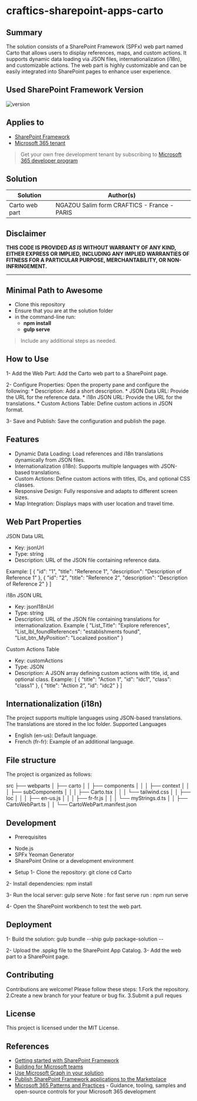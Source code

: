 # craftics-sharepoint-apps-carto

## Summary

The solution consists of a SharePoint Framework (SPFx) web part named Carto that allows users to display references, maps, and custom actions. It supports dynamic data loading via JSON files, internationalization (i18n), and customizable actions. The web part is highly customizable and can be easily integrated into SharePoint pages to enhance user experience.



## Used SharePoint Framework Version

![version](https://img.shields.io/badge/version-1.20.0-green.svg)

## Applies to

- [SharePoint Framework](https://aka.ms/spfx)
- [Microsoft 365 tenant](https://docs.microsoft.com/en-us/sharepoint/dev/spfx/set-up-your-developer-tenant)

> Get your own free development tenant by subscribing to [Microsoft 365 developer program](http://aka.ms/o365devprogram)

## Solution

| Solution       | Author(s)                                          |
| -------------- | -------------------------------------------------- |
| Carto web part | NGAZOU Salim form CRAFTICS - France - PARIS        |




## Disclaimer

**THIS CODE IS PROVIDED _AS IS_ WITHOUT WARRANTY OF ANY KIND, EITHER EXPRESS OR IMPLIED, INCLUDING ANY IMPLIED WARRANTIES OF FITNESS FOR A PARTICULAR PURPOSE, MERCHANTABILITY, OR NON-INFRINGEMENT.**

---

## Minimal Path to Awesome

- Clone this repository
- Ensure that you are at the solution folder
- in the command-line run:
  - **npm install**
  - **gulp serve**

> Include any additional steps as needed.


## How to Use
1- Add the Web Part:
Add the Carto web part to a SharePoint page.

2- Configure Properties:
Open the property pane and configure the following:
    * Description: Add a short description.
    * JSON Data URL: Provide the URL for the reference data.
    * i18n JSON URL: Provide the URL for the translations.
    * Custom Actions Table: Define custom actions in JSON format.

3- Save and Publish:
Save the configuration and publish the page.

## Features

- Dynamic Data Loading: Load references and i18n translations dynamically from JSON files.
- Internationalization (i18n): Supports multiple languages with JSON-based translations.
- Custom Actions: Define custom actions with titles, IDs, and optional CSS classes.
- Responsive Design: Fully responsive and adapts to different screen sizes.
- Map Integration: Displays maps with user location and travel time.



## Web Part Properties
JSON Data URL
* Key: jsonUrl
* Type: string
* Description: URL of the JSON file containing reference data.

Example:
[
  {
    "id": "1",
    "title": "Reference 1",
    "description": "Description of Reference 1"
  },
  {
    "id": "2",
    "title": "Reference 2",
    "description": "Description of Reference 2"
  }
]

i18n JSON URL
* Key: jsonI18nUrl
* Type: string
* Description: URL of the JSON file containing translations for internationalization.
Example
{
  "List_Title": "Explore references",
  "List_lbl_foundReferences": "establishments found",
  "List_btn_MyPosition": "Localized position"
}

Custom Actions Table
* Key: customActions
* Type: JSON
* Description: A JSON array defining custom actions with title, id, and optional class.
Example:
[
  { "title": "Action 1", "id": "idc1", "class": "class1" },
  { "title": "Action 2", "id": "idc2" }
]

## Internationalization (i18n)
The project supports multiple languages using JSON-based translations. The translations are stored in the loc folder.
Supported Languages
- English (en-us): Default language.
- French (fr-fr): Example of an additional language.

## File structure 
The project is organized as follows:

src
├── webparts
│   ├── carto
│   │   ├── components
│   │   │   ├── context
│   │   │   ├── subComponents
│   │   │   ├── Carto.tsx
│   │   │   └── tailwind.css
│   │   ├── loc
│   │   │   ├── en-us.js
│   │   │   ├── fr-fr.js
│   │   │   └── myStrings.d.ts
│   │   ├── CartoWebPart.ts
│   │   └── CartoWebPart.manifest.json

## Development
- Prerequisites
* Node.js
* SPFx Yeoman Generator
* SharePoint Online or a development environment

- Setup
1- Clone the repository:
git clone <repository-url>
cd Carto

2- Install dependencies:
npm install

3- Run the local server:
gulp serve
Note : for fast serve run : npm run serve

4- Open the SharePoint workbench to test the web part.


## Deployment
1- Build the solution:
gulp bundle --ship
gulp package-solution --

2- Upload the .sppkg file to the SharePoint App Catalog.
3- Add the web part to a SharePoint page.


## Contributing
Contributions are welcome! Please follow these steps:
1.Fork the repository.
2.Create a new branch for your feature or bug fix.
3.Submit a pull reques

## License
This project is licensed under the MIT License.

## References

- [Getting started with SharePoint Framework](https://docs.microsoft.com/en-us/sharepoint/dev/spfx/set-up-your-developer-tenant)
- [Building for Microsoft teams](https://docs.microsoft.com/en-us/sharepoint/dev/spfx/build-for-teams-overview)
- [Use Microsoft Graph in your solution](https://docs.microsoft.com/en-us/sharepoint/dev/spfx/web-parts/get-started/using-microsoft-graph-apis)
- [Publish SharePoint Framework applications to the Marketplace](https://docs.microsoft.com/en-us/sharepoint/dev/spfx/publish-to-marketplace-overview)
- [Microsoft 365 Patterns and Practices](https://aka.ms/m365pnp) - Guidance, tooling, samples and open-source controls for your Microsoft 365 development
